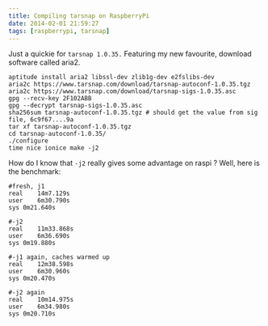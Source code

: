 ```yaml
---
title: Compiling tarsnap on RaspberryPi
date: 2014-02-01 21:59:27
tags: [raspberrypi, tarsnap]
---
```


Just a quickie for `tarsnap 1.0.35.` Featuring my new favourite, download software called aria2.

```
aptitude install aria2 libssl-dev zlib1g-dev e2fslibs-dev
aria2c https://www.tarsnap.com/download/tarsnap-autoconf-1.0.35.tgz
aria2c https://www.tarsnap.com/download/tarsnap-sigs-1.0.35.asc
gpg --recv-key 2F102ABB
gpg --decrypt tarsnap-sigs-1.0.35.asc
sha256sum tarsnap-autoconf-1.0.35.tgz # should get the value from sig file, 6c9f67....9a
tar xf tarsnap-autoconf-1.0.35.tgz
cd tarsnap-autoconf-1.0.35/
./configure
time nice ionice make -j2
```

How do I know that `-j2` really gives some advantage on raspi ? Well, here is the benchmark:

```
#fresh, j1
real    14m7.129s
user    6m30.790s
sys 0m21.640s

#-j2
real    11m33.868s
user    6m36.690s
sys 0m19.880s

#-j1 again, caches warmed up
real    12m38.598s
user    6m30.960s
sys 0m20.470s

#-j2 again
real    10m14.975s
user    6m34.980s
sys 0m20.710s
```
